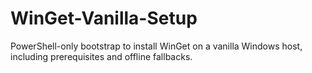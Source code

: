 # WinGet-Vanilla-Setup
PowerShell-only bootstrap to install WinGet on a vanilla Windows host, including prerequisites and offline fallbacks.
